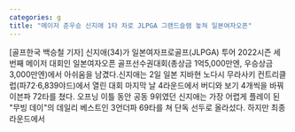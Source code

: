 ```yaml
---
categories: g
title: "메이저 준우승 신지애 1타 차로 JLPGA 그랜드슬램 놓쳐 일본여자오픈"
---
```

[골프한국 백승철 기자] 신지애(34)가 일본여자프로골프(JLPGA) 투어 2022시즌 세 번째 메이저 대회인 일본여자오픈 골프선수권대회(총상금 1억5,000만엔, 우승상금 3,000만엔)에서 아쉬움을 남겼다.신지애는 2일 일본 지바현 노다시 무라사키 컨트리클럽(파72·6,839야드)에서 열린 대회 마지막 날 4라운드에서 버디와 보기 4개씩을 바꿔 이븐파 72타를 쳤다. 오프닝 이틀 동안 공동 9위였던 신지애는 가장 어렵게 플레이 된 "무빙 데이"의 데일리 베스트인 3언더파 69타를 쳐 단독 선두로 올라섰다. 하지만 최종라운드에서